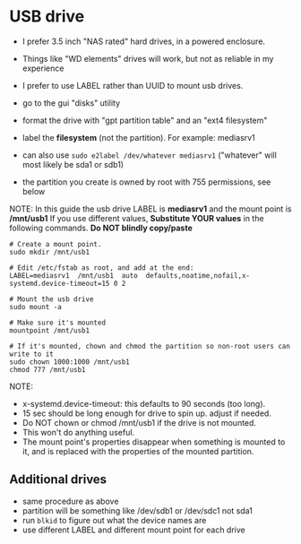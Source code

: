 # USB drive
- I prefer 3.5 inch "NAS rated" hard drives, in a powered enclosure.
- Things like "WD elements" drives will work, but not as reliable in my experience
- I prefer to use LABEL rather than UUID to mount usb drives.

- go to the gui "disks" utility
- format the drive with "gpt partition table" and an "ext4 filesystem"
- label the **filesystem** (not the partition). For example: mediasrv1
- can also use `sudo e2label /dev/whatever mediasrv1` ("whatever" will most likely be sda1 or sdb1)
- the partition you create is owned by root with 755 permissions, see below

NOTE:
In this guide the usb drive LABEL is **mediasrv1** and the mount point is **/mnt/usb1**
If you use different values, **Substitute YOUR values** in the following commands.
**Do NOT blindly copy/paste**

```
# Create a mount point.
sudo mkdir /mnt/usb1

# Edit /etc/fstab as root, and add at the end:
LABEL=mediasrv1  /mnt/usb1  auto  defaults,noatime,nofail,x-systemd.device-timeout=15 0 2

# Mount the usb drive
sudo mount -a

# Make sure it's mounted
mountpoint /mnt/usb1

# If it's mounted, chown and chmod the partition so non-root users can write to it
sudo chown 1000:1000 /mnt/usb1
chmod 777 /mnt/usb1
```

NOTE:
- x-systemd.device-timeout: this defaults to 90 seconds (too long). 
- 15 sec should be long enough for drive to spin up. adjust if needed.
- Do NOT chown or chmod /mnt/usb1 if the drive is not mounted.
- This won't do anything useful.
- The mount point's properties disappear when something is mounted to it, and is replaced with the
properties of the mounted partition.

## Additional drives
- same procedure as above
- partition will be something like /dev/sdb1 or /dev/sdc1 not sda1
- run `blkid` to figure out what the device names are
- use different LABEL and different mount point for each drive
